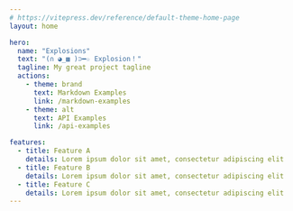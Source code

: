 ```yaml
---
# https://vitepress.dev/reference/default-theme-home-page
layout: home

hero:
  name: "Explosions"
  text: "(∩ ◕_▩ )⊃━☆ Explosion！"
  tagline: My great project tagline
  actions:
    - theme: brand
      text: Markdown Examples
      link: /markdown-examples
    - theme: alt
      text: API Examples
      link: /api-examples

features:
  - title: Feature A
    details: Lorem ipsum dolor sit amet, consectetur adipiscing elit
  - title: Feature B
    details: Lorem ipsum dolor sit amet, consectetur adipiscing elit
  - title: Feature C
    details: Lorem ipsum dolor sit amet, consectetur adipiscing elit
---
```

